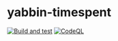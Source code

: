 # yabbin-timespent
[![Build and test](https://github.com/RonnyB71/yabbin-timespent/actions/workflows/build.yaml/badge.svg)](https://github.com/RonnyB71/yabbin-timespent/actions/workflows/build.yaml)
[![CodeQL](https://github.com/RonnyB71/yabbin-timespent/actions/workflows/codeql-analysis.yml/badge.svg)](https://github.com/RonnyB71/yabbin-timespent/actions/workflows/codeql-analysis.yml)
